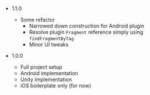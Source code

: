 * 1.1.0

	+ Some refactor
		+ Narrowed down construction for Android plugin
		+ Resolve plugin `Fragment` reference simply using `findFragmentByTag`
		+ Minor UI tweaks

* 1.0.0

	+ Full project setup
	+ Android implementation
	+ Unity implementation
	+ iOS boilerplate only (for now)